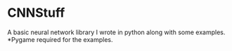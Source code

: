 # CNNStuff
 A basic neural network library I wrote in python along with some examples. *Pygame required for the examples.
